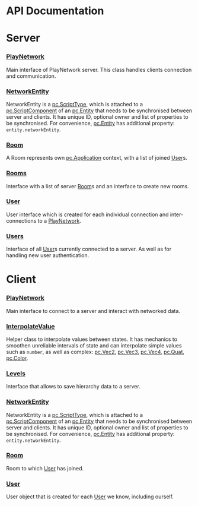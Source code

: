 # API Documentation

# Server


### <a href='./server/PlayNetwork.md'>PlayNetwork</a>  
Main interface of PlayNetwork server. This class handles clients connection and communication.

### <a href='./server/NetworkEntity.md'>NetworkEntity</a>  
NetworkEntity is a [pc.ScriptType], which is attached to a [pc.ScriptComponent] of an [pc.Entity] that needs to be synchronised between server and clients. It has unique ID, optional owner and list of properties to be synchronised. For convenience, [pc.Entity] has additional property: `entity.networkEntity`.

### <a href='./server/Room.md'>Room</a>  
A Room represents own [pc.Application] context, with a list of joined [User](./server/User.md)s.

### <a href='./server/Rooms.md'>Rooms</a>  
Interface with a list of server [Room](./server/Room.md)s and an interface to create new rooms.

### <a href='./server/User.md'>User</a>  
User interface which is created for each individual connection and inter-connections to a [PlayNetwork](./server/PlayNetwork.md).

### <a href='./server/Users.md'>Users</a>  
Interface of all [User](./server/User.md)s currently connected to a server. As well as for handling new user authentication.




# Client


### <a href='./client/PlayNetwork.md'>PlayNetwork</a>  
Main interface to connect to a server and interact with networked data.

### <a href='./client/InterpolateValue.md'>InterpolateValue</a>  
Helper class to interpolate values between states. It has mechanics to smoothen unreliable intervals of state and can interpolate simple values such as `number`, as well as complex: [pc.Vec2], [pc.Vec3], [pc.Vec4], [pc.Quat], [pc.Color].

### <a href='./client/Levels.md'>Levels</a>  
Interface that allows to save hierarchy data to a server.

### <a href='./client/NetworkEntity.md'>NetworkEntity</a>  
NetworkEntity is a [pc.ScriptType], which is attached to a [pc.ScriptComponent] of an [pc.Entity] that needs to be synchronised between server and clients. It has unique ID, optional owner and list of properties to be synchronised. For convenience, [pc.Entity] has additional property: `entity.networkEntity`.

### <a href='./client/Room.md'>Room</a>  
Room to which [User](./client/User.md) has joined.

### <a href='./client/User.md'>User</a>  
User object that is created for each [User](./client/User.md) we know, including ourself.



[pc.ScriptType]: https://developer.playcanvas.com/en/api/pc.ScriptType.html  
[pc.ScriptComponent]: https://developer.playcanvas.com/en/api/pc.ScriptComponent.html  
[pc.Entity]: https://developer.playcanvas.com/en/api/pc.Entity.html  
[pc.Application]: https://developer.playcanvas.com/en/api/pc.Application.html  
[pc.Vec2]: https://developer.playcanvas.com/en/api/pc.Vec2.html  
[pc.Vec3]: https://developer.playcanvas.com/en/api/pc.Vec3.html  
[pc.Vec4]: https://developer.playcanvas.com/en/api/pc.Vec4.html  
[pc.Quat]: https://developer.playcanvas.com/en/api/pc.Quat.html  
[pc.Color]: https://developer.playcanvas.com/en/api/pc.Color.html  

